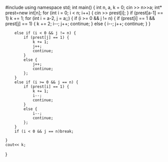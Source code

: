 #include <iostream>
using namespace std;
int main() {
	int n, a, k = 0;
	cin >> n>>a;
	int* prest=new int[n];
	for (int i = 0; i < n; i++) {
		cin >> prest[i];
	}
	if (prest[a-1] == 1) k += 1;
	for (int i = a-2, j = a;;) {
		if (i >= 0 && j != n) {
			if (prest[i] == 1 && prest[j] == 1) {
				k += 2;
				i--;
				j++;
				continue;
			}
			else {
				i--;
				j++;
				continue;
			}
		}

		else if (i < 0 && j != n) {
			if (prest[j] == 1) {
				k += 1;
				j++;
				continue;
			}
			else {
				j++;
				continue;
			};
		}
		else if (i >= 0 && j == n) {
			if (prest[i] == 1) {
				k += 1;
				i--;
				continue;
			}
			else {
				i--;
				continue;
			};
		}
		if (i < 0 && j == n)break;
		
	}
	cout<< k;
}


